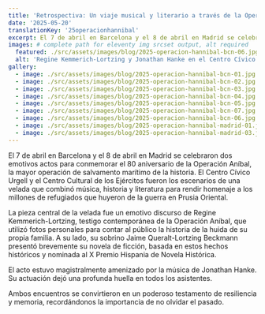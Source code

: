 ```yaml
---
title: 'Retrospectiva: Un viaje musical y literario a través de la Operación Aníbal'
date: '2025-05-20'
translationKey: '25operacionhannibal'
excerpt: El 7 de abril en Barcelona y el 8 de abril en Madrid se celebraron dos emotivos actos para conmemorar el 80 aniversario de la Operación Aníbal, la mayor operación de salvamento marítimo de la historia.
images: # complete path for eleventy img srcset output, alt required
  featured: ./src/assets/images/blog/2025-operacion-hannibal-bcn-06.jpg
  alt: 'Regine Kemmerich-Lortzing y Jonathan Hanke en el Centro Cívico Urgell de Barcelona'
gallery:
  - image: ./src/assets/images/blog/2025-operacion-hannibal-bcn-01.jpg
  - image: ./src/assets/images/blog/2025-operacion-hannibal-bcn-02.jpg
  - image: ./src/assets/images/blog/2025-operacion-hannibal-bcn-03.jpg
  - image: ./src/assets/images/blog/2025-operacion-hannibal-bcn-04.jpg
  - image: ./src/assets/images/blog/2025-operacion-hannibal-bcn-05.jpg
  - image: ./src/assets/images/blog/2025-operacion-hannibal-bcn-07.jpg
  - image: ./src/assets/images/blog/2025-operacion-hannibal-bcn-06.jpg
  - image: ./src/assets/images/blog/2025-operacion-hannibal-madrid-01.jpg
  - image: ./src/assets/images/blog/2025-operacion-hannibal-madrid-03.jpg
---
```


El 7 de abril en Barcelona y el 8 de abril en Madrid se celebraron dos emotivos actos para conmemorar el 80 aniversario de la Operación Aníbal, la mayor operación de salvamento marítimo de la historia. El Centro Cívico Urgell y el Centro Cultural de los Ejércitos fueron los escenarios de una velada que combinó música, historia y literatura para rendir homenaje a los millones de refugiados que huyeron de la guerra en Prusia Oriental.

La pieza central de la velada fue un emotivo discurso de Regine Kemmerich-Lortzing, testigo contemporánea de la Operación Aníbal, que utilizó fotos personales para contar al público la historia de la huida de su propia familia. A su lado, su sobrino Jaime Queralt-Lortzing Beckmann presentó brevemente su novela de ficción, basada en estos hechos históricos y nominada al X Premio Hispania de Novela Histórica.

El acto estuvo magistralmente amenizado por la música de Jonathan Hanke. Su actuación dejó una profunda huella en todos los asistentes.

Ambos encuentros se convirtieron en un poderoso testamento de resiliencia y memoria, recordándonos la importancia de no olvidar el pasado.

